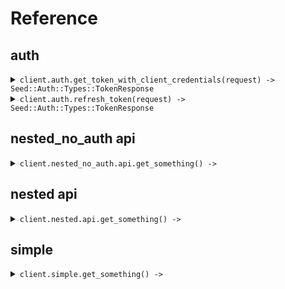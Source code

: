 # Reference
## auth
<details><summary><code>client.auth.get_token_with_client_credentials(request) -> Seed::Auth::Types::TokenResponse</code></summary>
<dl>
<dd>

#### 🔌 Usage

<dl>
<dd>

<dl>
<dd>

```ruby
client.auth.get_token_with_client_credentials({
  clientId:'my_oauth_app_123',
  clientSecret:'sk_live_abcdef123456789',
  audience:'https://api.example.com',
  grantType:'client_credentials',
  scope:'read:users'
});
```
</dd>
</dl>
</dd>
</dl>

#### ⚙️ Parameters

<dl>
<dd>

<dl>
<dd>

**clientId:** `String` 
    
</dd>
</dl>

<dl>
<dd>

**clientSecret:** `String` 
    
</dd>
</dl>

<dl>
<dd>

**audience:** `String` 
    
</dd>
</dl>

<dl>
<dd>

**grantType:** `String` 
    
</dd>
</dl>

<dl>
<dd>

**scope:** `String` 
    
</dd>
</dl>
</dd>
</dl>


</dd>
</dl>
</details>

<details><summary><code>client.auth.refresh_token(request) -> Seed::Auth::Types::TokenResponse</code></summary>
<dl>
<dd>

#### 🔌 Usage

<dl>
<dd>

<dl>
<dd>

```ruby
client.auth.refresh_token({
  clientId:'my_oauth_app_123',
  clientSecret:'sk_live_abcdef123456789',
  refreshToken:'refresh_token',
  audience:'https://api.example.com',
  grantType:'refresh_token',
  scope:'read:users'
});
```
</dd>
</dl>
</dd>
</dl>

#### ⚙️ Parameters

<dl>
<dd>

<dl>
<dd>

**clientId:** `String` 
    
</dd>
</dl>

<dl>
<dd>

**clientSecret:** `String` 
    
</dd>
</dl>

<dl>
<dd>

**refreshToken:** `String` 
    
</dd>
</dl>

<dl>
<dd>

**audience:** `String` 
    
</dd>
</dl>

<dl>
<dd>

**grantType:** `String` 
    
</dd>
</dl>

<dl>
<dd>

**scope:** `String` 
    
</dd>
</dl>
</dd>
</dl>


</dd>
</dl>
</details>

## nested_no_auth api
<details><summary><code>client.nested_no_auth.api.get_something() -> </code></summary>
<dl>
<dd>

#### 🔌 Usage

<dl>
<dd>

<dl>
<dd>

```ruby
client.nested_no_auth.api.get_something();
```
</dd>
</dl>
</dd>
</dl>


</dd>
</dl>
</details>

## nested api
<details><summary><code>client.nested.api.get_something() -> </code></summary>
<dl>
<dd>

#### 🔌 Usage

<dl>
<dd>

<dl>
<dd>

```ruby
client.nested.api.get_something();
```
</dd>
</dl>
</dd>
</dl>


</dd>
</dl>
</details>

## simple
<details><summary><code>client.simple.get_something() -> </code></summary>
<dl>
<dd>

#### 🔌 Usage

<dl>
<dd>

<dl>
<dd>

```ruby
client.simple.get_something();
```
</dd>
</dl>
</dd>
</dl>


</dd>
</dl>
</details>
